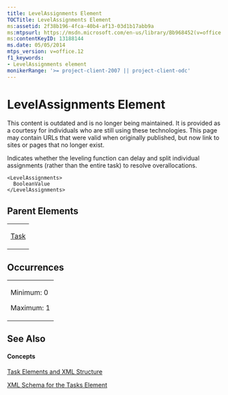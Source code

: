 ```yaml
---
title: LevelAssignments Element
TOCTitle: LevelAssignments Element
ms:assetid: 2f38b196-4fca-40b4-af13-03d1b17abb9a
ms:mtpsurl: https://msdn.microsoft.com/en-us/library/Bb968452(v=office.12)
ms:contentKeyID: 13188144
ms.date: 05/05/2014
mtps_version: v=office.12
f1_keywords:
- LevelAssignments element
monikerRange: '>= project-client-2007 || project-client-odc'
---
```


# LevelAssignments Element

This content is outdated and is no longer being maintained. It is provided as a courtesy for individuals who are still using these technologies. This page may contain URLs that were valid when originally published, but now link to sites or pages that no longer exist.

Indicates whether the leveling function can delay and split individual assignments (rather than the entire task) to resolve overallocations.

    <LevelAssignments>
      BooleanValue
    </LevelAssignments>

## Parent Elements

<table>
<colgroup>
<col style="width: 100%" />
</colgroup>
<tbody>
<tr class="odd">
<td><p><a href="bb968487(v=office.12).md">Task</a></p></td>
</tr>
</tbody>
</table>

## Occurrences

<table>
<colgroup>
<col style="width: 100%" />
</colgroup>
<tbody>
<tr class="odd">
<td><p>Minimum: 0</p>
<p>Maximum: 1</p></td>
</tr>
</tbody>
</table>

## See Also

#### Concepts

[Task Elements and XML Structure](bb968475\(v=office.12\).md)

[XML Schema for the Tasks Element](bb968415\(v=office.12\).md)

